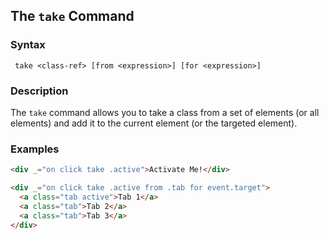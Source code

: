 
## The `take` Command

### Syntax

```ebnf
 take <class-ref> [from <expression>] [for <expression>]
```

### Description

The `take` command allows you to take a class from a set of elements (or all elements) and add it to the current element (or the targeted element).

### Examples

```html
<div _="on click take .active">Activate Me!</div>

<div _="on click take .active from .tab for event.target">
  <a class="tab active">Tab 1</a>
  <a class="tab">Tab 2</a>
  <a class="tab">Tab 3</a>
</div>
```
